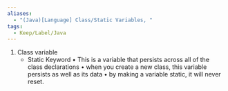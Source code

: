```yaml
---
aliases:
  - "(Java)[Language] Class/Static Variables, "
tags:
  - Keep/Label/Java
---
```



1) Class variable
    - Static Keyword 
                • This is a variable that persists across all of the class declarations
                • when you create a new class, this variable persists as well as its data
                • by making a variable static, it will never reset. 





